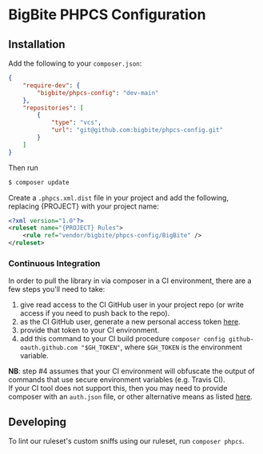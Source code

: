 # BigBite PHPCS Configuration

## Installation

Add the following to your `composer.json`:

```json
{
	"require-dev": {
		"bigbite/phpcs-config": "dev-main"
	},
	"repositories": [
		{
			"type": "vcs",
			"url": "git@github.com:bigbite/phpcs-config.git"
		}
	]
}
```
Then run
```bash
$ composer update
```

Create a `.phpcs.xml.dist` file in your project and add the following, replacing {PROJECT} with your project name:

```xml
<?xml version="1.0"?>
<ruleset name="{PROJECT} Rules">
	<rule ref="vendor/bigbite/phpcs-config/BigBite" />
</ruleset>
```

### Continuous Integration

In order to pull the library in via composer in a CI environment, there are a few steps you'll need to take:  
1. give read access to the CI GitHub user in your project repo (or write access if you need to push back to the repo).  
2. as the CI GitHub user, generate a new personal access token [here](https://github.com/settings/tokens/new).  
3. provide that token to your CI environment.  
4. add this command to your CI build procedure `composer config github-oauth.github.com "$GH_TOKEN"`, where `$GH_TOKEN` is the environment variable.  

**NB**: step #4 assumes that your CI environment will obfuscate the output of commands that use secure environment variables (e.g. Travis CI).  
If your CI tool does not support this, then you may need to provide composer with an `auth.json` file, or other alternative means as listed [here](https://getcomposer.org/doc/articles/authentication-for-private-packages.md).

## Developing

To lint our ruleset's custom sniffs using our ruleset, run `composer phpcs`.
